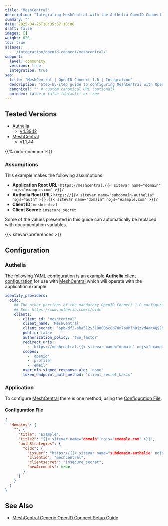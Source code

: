 ```yaml
---
title: "MeshCentral"
description: "Integrating MeshCentral with the Authelia OpenID Connect 1.0 Provider."
summary: ""
date: 2025-04-26T18:35:57+10:00
draft: false
images: []
weight: 620
toc: true
aliases:
  - '/integration/openid-connect/meshcentral/'
support:
  level: community
  versions: true
  integration: true
seo:
  title: "MeshCentral | OpenID Connect 1.0 | Integration"
  description: "Step-by-step guide to configuring MeshCentral with OpenID Connect 1.0 for secure SSO. Enhance your login flow using Authelia’s modern identity management."
  canonical: "" # custom canonical URL (optional)
  noindex: false # false (default) or true
---
```


## Tested Versions

- [Authelia]
  - [v4.39.12](https://github.com/authelia/authelia/releases/tag/v4.39.12)
- [MeshCentral]
  - [v1.1.44](https://github.com/Ylianst/MeshCentral/releases/tag/1.1.44)

{{% oidc-common %}}

### Assumptions

This example makes the following assumptions:

- __Application Root URL:__ `https://meshcentral.{{< sitevar name="domain" nojs="example.com" >}}/`
- __Authelia Root URL:__ `https://{{< sitevar name="subdomain-authelia" nojs="auth" >}}.{{< sitevar name="domain" nojs="example.com" >}}/`
- __Client ID:__ `meshcentral`
- __Client Secret:__ `insecure_secret`

Some of the values presented in this guide can automatically be replaced with documentation variables.

{{< sitevar-preferences >}}

## Configuration

### Authelia

The following YAML configuration is an example __Authelia__ [client configuration] for use with [MeshCentral] which will
operate with the application example:

```yaml {title="configuration.yml"}
identity_providers:
  oidc:
    ## The other portions of the mandatory OpenID Connect 1.0 configuration go here.
    ## See: https://www.authelia.com/c/oidc
    clients:
      - client_id: 'meshcentral'
        client_name: 'MeshCentral'
        client_secret: '$pbkdf2-sha512$310000$c8p78n7pUMln0jzvd4aK4Q$JNRBzwAo0ek5qKn50cFzzvE9RXV88h1wJn5KGiHrD0YKtZaR/nCb2CJPOsKaPK0hjf.9yHxzQGZziziccp6Yng'  # The digest of 'insecure_secret'.
        public: false
        authorization_policy: 'two_factor'
        redirect_uris:
          - 'https://meshcentral.{{< sitevar name="domain" nojs="example.com" >}}/auth-oidc-callback'
        scopes:
          - 'openid'
          - 'profile'
          - 'email'
        userinfo_signed_response_alg: 'none'
        token_endpoint_auth_method: 'client_secret_basic'
```

### Application

To configure [MeshCentral] there is one method, using the [Configuration File](#configuration-file).

#### Configuration File

```json {title="config.json"}
{
  "domains": {
    "": {
      "title": "Example",
      "title2": "{{< sitevar name="domain" nojs="example.com" >}}",
      "authStrategies": {
        "oidc": {
          "issuer": "https://{{< sitevar name="subdomain-authelia" nojs="auth" >}}.{{< sitevar name="domain" nojs="example.com" >}}",
          "clientid": "meshcentral",
          "clientsecret": "insecure_secret",
          "newAccounts": true
        }
      }
    }
  }
}
```

## See Also

- [MeshCentral Generic OpenID Connect Setup Guide](https://ylianst.github.io/MeshCentral/meshcentral/#generic-openid-connect-setup)

[MeshCentral]: https://meshcentral.com/
[Authelia]: https://www.authelia.com
[OpenID Connect 1.0]: ../../introduction.md
[client configuration]: ../../../../configuration/identity-providers/openid-connect/clients.md
